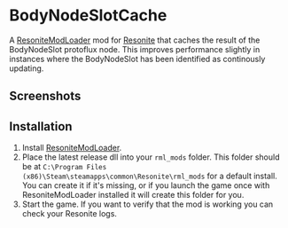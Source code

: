 # BodyNodeSlotCache

A [ResoniteModLoader](https://github.com/resonite-modding-group/ResoniteModLoader) mod for [Resonite](https://resonite.com/) that caches the result of the BodyNodeSlot protoflux node. This improves performance slightly in instances where the BodyNodeSlot has been identified as continously updating.
<!-- Edit to describe what your mod does and what it may solve -->
<!-- If your mod solves an issue, you should link to any relevant issues on the resonite github -->


## Screenshots
<!-- If your mod has visible effects in the game, attach some images or video of it in-use here! Otherwise remove this section -->

## Installation
1. Install [ResoniteModLoader](https://github.com/resonite-modding-group/ResoniteModLoader).
1. Place the latest release dll into your `rml_mods` folder. This folder should be at `C:\Program Files (x86)\Steam\steamapps\common\Resonite\rml_mods` for a default install. You can create it if it's missing, or if you launch the game once with ResoniteModLoader installed it will create this folder for you.
1. Start the game. If you want to verify that the mod is working you can check your Resonite logs.
